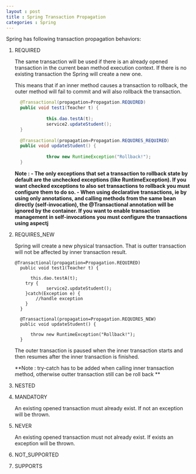 ```yaml
---
layout : post
title : Spring Transaction Propagation
categories : Spring
---
```


Spring has following transaction propagation behaviors:

1. REQUIRED

   The same transaction will be used if there is an already opened transaction in the current bean method execution context. 
   If there is no existing transaction the Spring will create a new one.
   
   This means that if an inner method causes a transaction to rollback, the outer method will fail to commit 
   and will also rollback the transaction.
   
   ```Java
	 @Transactional(propagation=Propagation.REQUIRED)
	 public void test1(Teacher t) {
		
		       this.dao.testA(t);		
		       service2.updateStudent();
	 }   
	
	 @Transactional(propagation=Propagation.REQUIRES_REQUIRED)
	 public void updateStudent() {
		
		       throw new RuntimeException("Rollback!");
	 } 
   ```
   
   **Note : - The only exceptions that set a transaction to rollback state by default are the unchecked exceptions 
              (like RuntimeException). If you want checked exceptions to also set transactions to rollback 
              you must configure them to do so.
            - When using declarative transactions, ie by using only annotations, and calling methods from the same bean 
              directly (self-invocation), the @Transactional annotation will be ignored by the container. 
              If you want to enable transaction management in self-invocations you must configure the transactions 
              using aspectj**
              
2. REQUIRES_NEW

   Spring will create a new physical transaction. That is outter transaction will not be affected by inner transaction result.
   
   ```
   @Transactional(propagation=Propagation.REQUIRED)
	 public void test1(Teacher t) {
		
	     this.dao.testA(t);	
       try {   
		       service2.updateStudent();
       }catch(Exception e) {
           //handle exception
       }
	 }   
	
	 @Transactional(propagation=Propagation.REQUIRES_NEW)
	 public void updateStudent() {
		
	     throw new RuntimeException("Rollback!");
	 } 
   ```
   
   The outer transaction is paused when the inner transaction starts and then resumes after the inner transaction is finished.
   
   **Note : try-catch has to be added when calling inner transaction method, otherwise outter transaction still can be roll back **
   
3. NESTED

4. MANDATORY

   An existing opened transaction must already exist. If not an exception will be thrown.

5. NEVER

   An existing opened transaction must not already exist. If exists an exception will be thrown.

6. NOT_SUPPORTED

7. SUPPORTS
